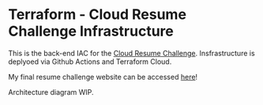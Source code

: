 # Terraform - Cloud Resume Challenge Infrastructure 

This is the back-end IAC for the [Cloud Resume Challenge](https://cloudresumechallenge.dev/docs/the-challenge/aws/). Insfrastructure is deplyoed via Github Actions and Terraform Cloud.

My final resume challenge website can be accessed [here](https://zayaanw.com/)!

Architecture diagram WIP.